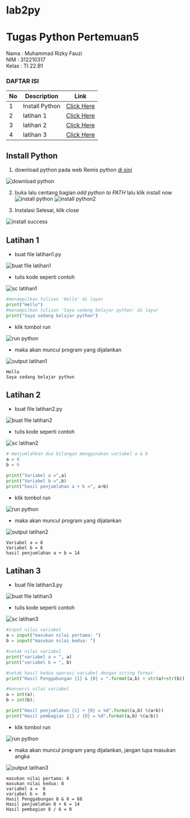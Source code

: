 # lab2py
# Tugas Python Pertemuan5
Nama : Muhammad Rizky Fauzi <br>
NIM : 312210317<br>
Kelas : TI.22.B1<br>


### DAFTAR ISI <br>
| No | Description | Link |
| ----- | ----- | ---- |
| 1 | Install Python| [Click Here](#Install-Python)|
| 2 | latihan 1 | [Click Here](#Latihan-1) |
| 3 | latihan 2 | [Click Here](#Latihan-2) |
| 4 | latihan 3 | [Click Here](#Latihan-3) |

## Install Python
1. download python pada web Remis python [di sini](https://python.org)

![download python](https://user-images.githubusercontent.com/47426095/196260682-ab4d3c1a-b0d9-47ea-8737-db2b81b58410.PNG)

2. buka lalu centang bagian *add python to PATH* lalu klik install now
![install python](https://user-images.githubusercontent.com/47426095/196260923-3c52d21d-89d4-465d-b0d2-ae11e1906d6c.PNG)
![install python2](https://user-images.githubusercontent.com/47426095/196261110-f1242a77-73a2-46e8-91d4-c428e9bdfd7e.PNG)


3. Instalasi Selesai, klik close

![install success](https://user-images.githubusercontent.com/47426095/196261213-d2d12ebd-893a-4e82-9715-28422d4fcc7b.PNG)


## Latihan 1
* buat file latihan1.py

![buat file latihan1](https://user-images.githubusercontent.com/47426095/196225814-00e353e7-4bf8-49fa-a0bf-dab618a3f01d.PNG)

* tulis kode seperti contoh

![sc latihan1](https://user-images.githubusercontent.com/47426095/196225840-74027b54-1759-44aa-a97a-24e6491f8ed9.PNG)
```python
#menampilkan tulisan 'Hello' di layar
print("Hello")
#menampilkan tulisan 'Saya sedang belajar python' di layar
print("Saya sedang belajar python")
```
* klik tombol run

![run python](https://user-images.githubusercontent.com/47426095/196225970-24f8e914-92ba-4f2b-8094-e67844053d1c.PNG)

* maka akan muncul program yang dijalankan

![output latihan1](https://user-images.githubusercontent.com/47426095/196226031-5cf0d83f-7851-4915-8e9a-ba29573e4149.PNG)
```
Hello
Saya sedang belajar python
```


## Latihan 2
* buat file latihan2.py

![buat file latihan2](https://user-images.githubusercontent.com/47426095/196226746-77ab9834-d5d9-478e-95b9-84c2a5929079.PNG)

* tulis kode seperti contoh

![sc latihan2](https://user-images.githubusercontent.com/47426095/196226836-40354e47-58b9-41e1-984f-976a927d2750.PNG)
``` python
# menjumlahkan dua bilangan menggunakan variabel a & b
a = 8
b = 6

print("Variabel a =",a)
print("Variabel b =",b)
print("hasil penjumlahan a + b =", a+b)
```


* klik tombol run

![run python](https://user-images.githubusercontent.com/47426095/196226867-b202f7d9-79ae-4577-b93f-8279d92d42a5.PNG)

* maka akan muncul program yang dijalankan

![output latihan2](https://user-images.githubusercontent.com/47426095/196226922-3323d8f6-6c99-496f-a256-6be4fa13e638.PNG)

```
Variabel a = 8
Variabel b = 6
hasil penjumlahan a + b = 14
```


## Latihan 3
* buat file latihan3.py

![buat file latihan3](https://user-images.githubusercontent.com/47426095/196228787-1fa10f4d-ac73-4f1f-a4ba-4f214f2d713b.PNG)

* tulis kode seperti contoh

![sc latihan3](https://user-images.githubusercontent.com/47426095/196258729-9f8bb060-8d79-4dc9-9371-ce84242b866a.PNG)

```python
#input nilai variabel
a = input("masukan nilai pertama: ")
b = input("masukan nilai kedua: ")

#cetak nilai variabel
print("variabel a = ", a)
print("variabel b = ", b)

#cetak hasil kedua operasi variabel dengan string format
print("Hasil Penggabungan {1} & {0} = ".format(a,b) + str(a)+str(b))

#konversi nilai variabel 
a = int(a);
b = int(b);

print("Hasil penjumlahan {1} + {0} = %d".format(a,b) %(a+b))
print("Hasil pembagian {1} / {0} = %d".format(a,b) %(a/b))
```
* klik tombol run

![run python](https://user-images.githubusercontent.com/47426095/196228887-fddb8a47-afc5-4476-af01-e03a07e849ab.PNG)

* maka akan muncul program yang dijalankan, jangan lupa masukan angka

![output latihan3](https://user-images.githubusercontent.com/47426095/196228930-50635265-af56-4313-98db-6b3e90d333e1.PNG)
```
masukan nilai pertama: 6
masukan nilai kedua: 8
variabel a =  6
variabel b =  8
Hasil Penggabungan 8 & 6 = 68
Hasil penjumlahan 8 + 6 = 14
Hasil pembagian 8 / 6 = 0
```
